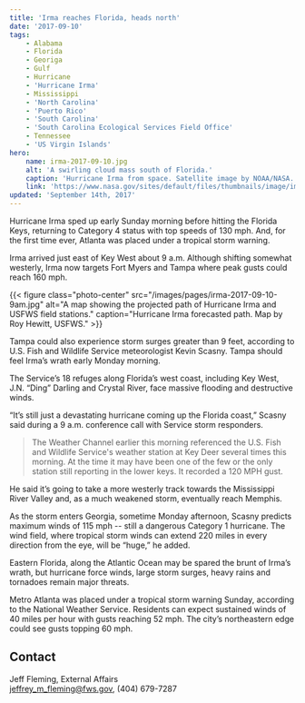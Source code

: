 ```yaml
---
title: 'Irma reaches Florida, heads north'
date: '2017-09-10'
tags:
    - Alabama
    - Florida
    - Georiga
    - Gulf
    - Hurricane
    - 'Hurricane Irma'
    - Mississippi
    - 'North Carolina'
    - 'Puerto Rico'
    - 'South Carolina'
    - 'South Carolina Ecological Services Field Office'
    - Tennessee
    - 'US Virgin Islands'
hero:
    name: irma-2017-09-10.jpg
    alt: 'A swirling cloud mass south of Florida.'
    caption: 'Hurricane Irma from space. Satellite image by NOAA/NASA.'
    link: 'https://www.nasa.gov/sites/default/files/thumbnails/image/image_2_-irma-goes-9917.jpg'
updated: 'September 14th, 2017'
---
```


Hurricane Irma sped up early Sunday morning before hitting the Florida Keys, returning to Category 4 status with top speeds of 130 mph. And, for the first time ever, Atlanta was placed under a tropical storm warning.

Irma arrived just east of Key West about 9 a.m. Although shifting somewhat westerly, Irma now targets Fort Myers and Tampa where peak gusts could reach 160 mph.

{{< figure class="photo-center" src="/images/pages/irma-2017-09-10-9am.jpg" alt="A map showing the projected path of Hurricane Irma and USFWS field stations." caption="Hurricane Irma forecasted path. Map by Roy Hewitt, USFWS." >}}

Tampa could also experience storm surges greater than 9 feet, according to U.S. Fish and Wildlife Service meteorologist Kevin Scasny. Tampa should feel Irma’s wrath early Monday morning.

The Service’s 18 refuges along Florida’s west coast, including Key West, J.N. “Ding” Darling and Crystal River, face massive flooding and destructive winds.

“It’s still just a devastating hurricane coming up the Florida coast,” Scasny said during a 9 a.m. conference call with Service storm responders.

> The Weather Channel earlier this morning referenced the U.S. Fish and Wildlife Service's weather station at Key Deer several times this morning.  At the time it may have been one of the few or the only station still reporting in the lower keys.  It recorded a 120 MPH gust.

He said it’s going to take a more westerly track towards the Mississippi River Valley and, as a much weakened storm, eventually reach Memphis.

As the storm enters Georgia, sometime Monday afternoon, Scasny predicts maximum winds of 115 mph -- still a dangerous Category 1 hurricane. The wind field, where tropical storm winds can extend 220 miles in every direction from the eye, will be “huge,” he added.

Eastern Florida, along the Atlantic Ocean may be spared the brunt of Irma’s wrath, but hurricane force winds, large storm surges, heavy rains and tornadoes remain major threats.

Metro Atlanta was placed under a tropical storm warning Sunday, according to the National Weather Service. Residents can expect sustained winds of 40 miles per hour with gusts reaching 52 mph. The city’s northeastern edge could see gusts topping 60 mph.

## Contact

Jeff Fleming, External Affairs  
[jeffrey_m_fleming@fws.gov](mailto:jeffrey_m_fleming@fws.gov ), (404) 679-7287
